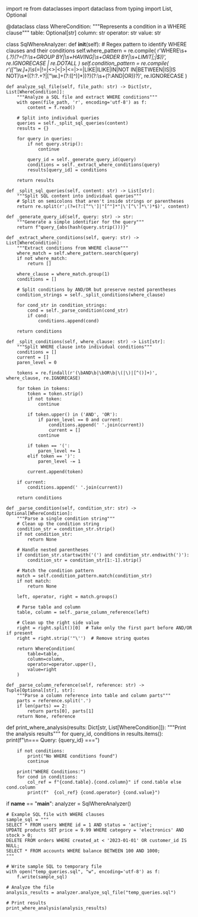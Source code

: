 import re
from dataclasses import dataclass
from typing import List, Optional

@dataclass
class WhereCondition:
    """Represents a condition in a WHERE clause"""
    table: Optional[str]
    column: str
    operator: str
    value: str

class SqlWhereAnalyzer:
    def __init__(self):
        # Regex pattern to identify WHERE clauses and their conditions
        self.where_pattern = re.compile(
            r'WHERE\s+(.*?)(?=(?:\s+GROUP BY|\s+HAVING|\s+ORDER BY|\s+LIMIT|;|$))',
            re.IGNORECASE | re.DOTALL
        )
        self.condition_pattern = re.compile(
            r'(["\w.]+)\s*(=|!=|<>|<|>|<=|>=|LIKE|ILIKE|IN|NOT IN|BETWEEN|IS|IS NOT)\s*((?:\?.+?|["\w.]+(?:\([^)]*\))?)(?:\s+(?:AND|OR))?)',
            re.IGNORECASE
        )

    def analyze_sql_file(self, file_path: str) -> Dict[str, List[WhereCondition]]:
        """Analyze a SQL file and extract WHERE conditions"""
        with open(file_path, 'r', encoding='utf-8') as f:
            content = f.read()
        
        # Split into individual queries
        queries = self._split_sql_queries(content)
        results = {}
        
        for query in queries:
            if not query.strip():
                continue
            
            query_id = self._generate_query_id(query)
            conditions = self._extract_where_conditions(query)
            results[query_id] = conditions
            
        return results

    def _split_sql_queries(self, content: str) -> List[str]:
        """Split SQL content into individual queries"""
        # Split on semicolons that aren't inside strings or parentheses
        return re.split(r';(?=(?:[^"\']|"[^"]*"|\'[^\']*\')*$)', content)

    def _generate_query_id(self, query: str) -> str:
        """Generate a simple identifier for the query"""
        return f"query_{abs(hash(query.strip()))}"

    def _extract_where_conditions(self, query: str) -> List[WhereCondition]:
        """Extract conditions from WHERE clause"""
        where_match = self.where_pattern.search(query)
        if not where_match:
            return []
        
        where_clause = where_match.group(1)
        conditions = []
        
        # Split conditions by AND/OR but preserve nested parentheses
        condition_strings = self._split_conditions(where_clause)
        
        for cond_str in condition_strings:
            cond = self._parse_condition(cond_str)
            if cond:
                conditions.append(cond)
        
        return conditions

    def _split_conditions(self, where_clause: str) -> List[str]:
        """Split WHERE clause into individual conditions"""
        conditions = []
        current = []
        paren_level = 0
        
        tokens = re.findall(r'(\bAND\b|\bOR\b|\(|\)|[^()]+)', where_clause, re.IGNORECASE)
        
        for token in tokens:
            token = token.strip()
            if not token:
                continue
                
            if token.upper() in ('AND', 'OR'):
                if paren_level == 0 and current:
                    conditions.append(' '.join(current))
                    current = []
                continue
                
            if token == '(':
                paren_level += 1
            elif token == ')':
                paren_level -= 1
                
            current.append(token)
        
        if current:
            conditions.append(' '.join(current))
        
        return conditions

    def _parse_condition(self, condition_str: str) -> Optional[WhereCondition]:
        """Parse a single condition string"""
        # Clean up the condition string
        condition_str = condition_str.strip()
        if not condition_str:
            return None
            
        # Handle nested parentheses
        if condition_str.startswith('(') and condition_str.endswith(')'):
            condition_str = condition_str[1:-1].strip()
            
        # Match the condition pattern
        match = self.condition_pattern.match(condition_str)
        if not match:
            return None
            
        left, operator, right = match.groups()
        
        # Parse table and column
        table, column = self._parse_column_reference(left)
        
        # Clean up the right side value
        right = right.split()[0]  # Take only the first part before AND/OR if present
        right = right.strip('"\'')  # Remove string quotes
        
        return WhereCondition(
            table=table,
            column=column,
            operator=operator.upper(),
            value=right
        )

    def _parse_column_reference(self, reference: str) -> Tuple[Optional[str], str]:
        """Parse a column reference into table and column parts"""
        parts = reference.split('.')
        if len(parts) == 2:
            return parts[0], parts[1]
        return None, reference

def print_where_analysis(results: Dict[str, List[WhereCondition]]):
    """Print the analysis results"""
    for query_id, conditions in results.items():
        print(f"\n=== Query: {query_id} ===")
        
        if not conditions:
            print("No WHERE conditions found")
            continue
            
        print("WHERE Conditions:")
        for cond in conditions:
            col_ref = f"{cond.table}.{cond.column}" if cond.table else cond.column
            print(f"  {col_ref} {cond.operator} {cond.value}")

if __name__ == "__main__":
    analyzer = SqlWhereAnalyzer()
    
    # Example SQL file with WHERE clauses
    sample_sql = """
    SELECT * FROM users WHERE id = 1 AND status = 'active';
    UPDATE products SET price = 9.99 WHERE category = 'electronics' AND stock > 0;
    DELETE FROM orders WHERE created_at < '2023-01-01' OR customer_id IS NULL;
    SELECT * FROM accounts WHERE balance BETWEEN 100 AND 1000;
    """
    
    # Write sample SQL to temporary file
    with open("temp_queries.sql", "w", encoding='utf-8') as f:
        f.write(sample_sql)
    
    # Analyze the file
    analysis_results = analyzer.analyze_sql_file("temp_queries.sql")
    
    # Print results
    print_where_analysis(analysis_results)

